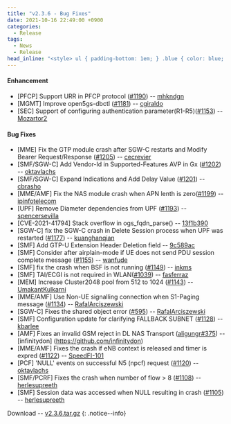 ```yaml
---
title: "v2.3.6 - Bug Fixes"
date: 2021-10-16 22:49:00 +0900
categories:
  - Release
tags:
  - News
  - Release
head_inline: "<style> ul { padding-bottom: 1em; } .blue { color: blue; }</style>"
---
```


#### Enhancement
- [PFCP] Support URR in PFCP protocol ([#1190](https://github.com/open5gs/open5gs/pull/1190)) -- [mhkndgn](https://github.com/mhkndgn)
- [MGMT] Improve open5gs-dbctl ([#1181](https://github.com/open5gs/open5gs/pull/1181)) -- [cgiraldo](https://github.com/cgiraldo)
- [SEC] Support of configuring authentication parameter(R1-R5)([#1153](https://github.com/open5gs/open5gs/issues/1153)) -- [Mozartor2](https://github.com/Mozartor2)

#### Bug Fixes
- [MME] Fix the GTP module crash after SGW-C restarts and Modify Bearer Request/Response ([#1205](https://github.com/open5gs/open5gs/issues/1205)) -- [cecrevier](https://github.com/cecrevier)
- [SMF/SGW-C] Add Vendor-Id in Supported-Features AVP in Gx ([#1202](https://github.com/open5gs/open5gs/issues/1202)) -- [oktavlachs](https://github.com/oktavlachs)
- [SMF/SGW-C] Expand Indications and Add Delay Value ([#1201](https://github.com/open5gs/open5gs/issues/1201)) -- [cbrasho](https://github.com/cbrasho)
- [MME/AMF] Fix the NAS module crash when APN lenth is zero([#1199](https://github.com/open5gs/open5gs/discussions/1199)) -- [ipinfotelecom](https://github.com/ipinfotelecom)
- [UPF] Remove Diameter dependencies from UPF ([#1193](https://github.com/open5gs/open5gs/pull/1193)) -- [spencersevilla](https://github.com/spencersevilla)
- [CVE-2021-41794] Stack overflow in ogs_fqdn_parse() -- [13f1b390](https://github.com/open5gs/open5gs/commit/13f1b390ae96b02115932b1548b3768e6903e344)
- [SGW-C] fix the SGW-C crash in Delete Session process when UPF was restarted ([#1177](https://github.com/open5gs/open5gs/issues/1177)) -- [kuanghanqian](https://github.com/kuanghanqian)
- [SMF] Add GTP-U Extension Header Deletion field -- [9c589ac](https://github.com/open5gs/open5gs/commit/9c589ac584cb7d53a32ceb23c818ee1a00124bb0)
- [SMF] Consider after airplain-mode if UE does not send PDU session complete message ([#1155](https://github.com/open5gs/open5gs/issues/1155)) -- [wanfude](https://github.com/wanfude)
- [SMF] fix the crash when BSF is not running ([#1149](https://github.com/open5gs/open5gs/issues/1149)) -- [inkms](https://github.com/inkms)
- [SMF] TAI/ECGI is not required in WLAN([#1039](https://github.com/open5gs/open5gs/discussions/1039)) -- [fasferraz](https://github.com/fasferraz)
- [MEM] Increase Cluster2048 pool from 512 to 1024 ([#1143](https://github.com/open5gs/open5gs/pull/1143)) -- [UmakantKulkarni](https://github.com/UmakantKulkarni)
- [MME/AMF] Use Non-UE signalling connection when S1-Paging message ([#1134](https://github.com/open5gs/open5gs/issues/1134)) -- [RafalArciszewski](https://github.com/RafalArciszewski)
- [SGW-C] Fixes the shared object error ([#595](https://github.com/open5gs/open5gs/issues/595)) -- [RafalArciszewski](https://github.com/RafalArciszewski)
- [SMF] Configuration update for clarifying FALLBACK SUBNET ([#1128](https://github.com/open5gs/open5gs/issues/1128)) -- [kbarlee](https://github.com/kbarlee)
- [AMF] Fixes an invalid GSM reject in DL NAS Transport ([aligungr#375](https://github.com/aligungr/UERANSIM/issues/375)) -- [infinitydon] (https://github.com/infinitydon)
- [MME/AMF] Fixes the crash if eNB context is released and timer is expred ([#1122](https://github.com/open5gs/open5gs/issues/1122)) -- [SpeedFI-101](https://github.com/SpeedFI-101)
- [PCF] 'NULL' events on successful N5 (npcf) request ([#1120](https://github.com/open5gs/open5gs/issues/1120)) -- [oktavlachs](https://github.com/oktavlachs)
- [SMF/PCRF] Fixes the crash when number of flow > 8 ([#1108](https://github.com/open5gs/open5gs/pull/1108)) -- [herlesupreeth](https://github.com/herlesupreeth)
- [SMF] Session data was accessed when NULL resulting in crash ([#1105](https://github.com/open5gs/open5gs/pull/1105)) -- [herlesupreeth](https://github.com/herlesupreeth)

Download -- [v2.3.6.tar.gz](https://github.com/open5gs/open5gs/archive/v2.3.6.tar.gz)
{: .notice--info}
